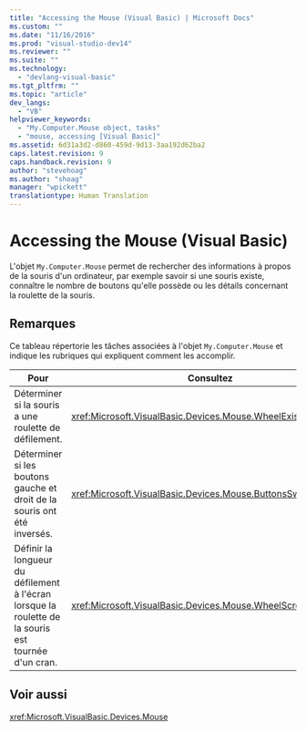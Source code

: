 ```yaml
---
title: "Accessing the Mouse (Visual Basic) | Microsoft Docs"
ms.custom: ""
ms.date: "11/16/2016"
ms.prod: "visual-studio-dev14"
ms.reviewer: ""
ms.suite: ""
ms.technology: 
  - "devlang-visual-basic"
ms.tgt_pltfrm: ""
ms.topic: "article"
dev_langs: 
  - "VB"
helpviewer_keywords: 
  - "My.Computer.Mouse object, tasks"
  - "mouse, accessing [Visual Basic]"
ms.assetid: 6d31a3d2-d860-459d-9d13-3aa192d62ba2
caps.latest.revision: 9
caps.handback.revision: 9
author: "stevehoag"
ms.author: "shoag"
manager: "wpickett"
translationtype: Human Translation
---
```

# Accessing the Mouse (Visual Basic)
L'objet `My.Computer.Mouse` permet de rechercher des informations à propos de la souris d'un ordinateur, par exemple savoir si une souris existe, connaître le nombre de boutons qu'elle possède ou les détails concernant la roulette de la souris.  
  
## Remarques  
 Ce tableau répertorie les tâches associées à l'objet `My.Computer.Mouse` et indique les rubriques qui expliquent comment les accomplir.  
  
|Pour|Consultez|  
|----------|---------------|  
|Déterminer si la souris a une roulette de défilement.|<xref:Microsoft.VisualBasic.Devices.Mouse.WheelExists%2A>|  
|Déterminer si les boutons gauche et droit de la souris ont été inversés.|<xref:Microsoft.VisualBasic.Devices.Mouse.ButtonsSwapped%2A>|  
|Définir la longueur du défilement à l'écran lorsque la roulette de la souris est tournée d'un cran.|<xref:Microsoft.VisualBasic.Devices.Mouse.WheelScrollLines%2A>|  
  
## Voir aussi  
 <xref:Microsoft.VisualBasic.Devices.Mouse>